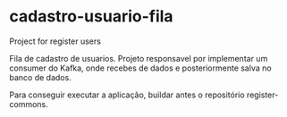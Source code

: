 # cadastro-usuario-fila
Project for register users

Fila de cadastro de usuarios. Projeto responsavel por implementar um consumer do Kafka, onde recebes de dados e posteriormente salva no banco de dados.

Para conseguir executar a aplicação, buildar antes o repositório register-commons.
